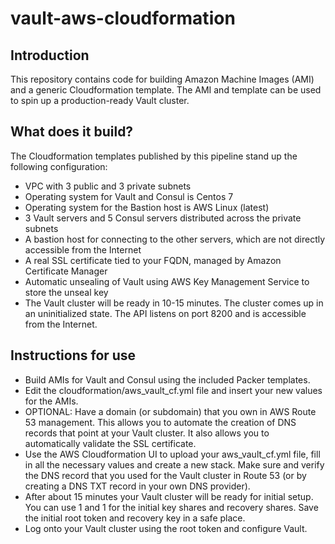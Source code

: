 # vault-aws-cloudformation

## Introduction

This repository contains code for building Amazon Machine Images (AMI) and a generic Cloudformation template. The AMI and template can be used to spin up a production-ready Vault cluster.

## What does it build?

The Cloudformation templates published by this pipeline stand up the following configuration:

- VPC with 3 public and 3 private subnets
- Operating system for Vault and Consul is Centos 7
- Operating system for the Bastion host is AWS Linux (latest)
- 3 Vault servers and 5 Consul servers distributed across the private subnets
- A bastion host for connecting to the other servers, which are not directly accessible from the Internet
- A real SSL certificate tied to your FQDN, managed by Amazon Certificate Manager
- Automatic unsealing of Vault using AWS Key Management Service to store the unseal key
- The Vault cluster will be ready in 10-15 minutes. The cluster comes up in an uninitialized state. The API listens on port 8200 and is accessible from the Internet.

## Instructions for use

* Build AMIs for Vault and Consul using the included Packer templates. 
* Edit the cloudformation/aws_vault_cf.yml file and insert your new values for the AMIs.
* OPTIONAL: Have a domain (or subdomain) that you own in AWS Route 53 management. This allows you to automate the creation of DNS records that point at your Vault cluster. It also allows you to automatically validate the SSL certificate.
* Use the AWS Cloudformation UI to upload your aws_vault_cf.yml file, fill in all the necessary values and create a new stack. Make sure and verify the DNS record that you used for the Vault cluster in Route 53 (or by creating a DNS TXT record in your own DNS provider).
* After about 15 minutes your Vault cluster will be ready for initial setup. You can use 1 and 1 for the initial key shares and recovery shares. Save the initial root token and recovery key in a safe place.
* Log onto your Vault cluster using the root token and configure Vault. 
